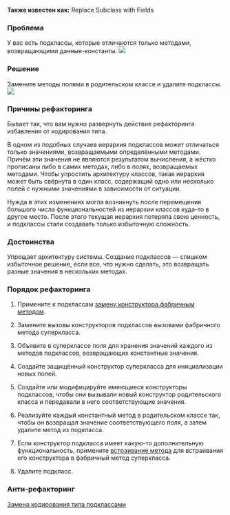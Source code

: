 **Также известен как:** Replace Subclass with Fields

### Проблема
У вас есть подклассы, которые отличаются только методами, возвращающими данные-константы.
![](images/RSWF_TRUBLE.png)

### Решение
Замените методы полями в родительском классе и удалите подклассы.
![](images/RSWF.png)

### Причины рефакторинга
Бывает так, что вам нужно развернуть действие рефакторинга избавления от кодирования типа.

В одном из подобных случаев иерархия подклассов может отличаться только значениями, возвращаемыми определёнными методами. Причём эти значения не являются результатом вычисления, а жёстко прописаны либо в самих методах, либо в полях, возвращаемых методами. Чтобы упростить архитектуру классов, такая иерархия может быть свёрнута в один класс, содержащий одно или несколько полей с нужными значениями в зависимости от ситуации.

Нужда в этих изменениях могла возникнуть после перемещения большого числа функциональностей из иерархии классов куда-то в другое место. После этого текущая иерархия потеряла свою ценность, и подклассы стали создавать только избыточную сложность.

### Достоинства
Упрощает архитектуру системы. Создание подклассов — слишком избыточное решение, если все, что нужно сделать, это возвращать разные значения в нескольких методах.

### Порядок рефакторинга
1. Примените к подклассам [замену конструктора фабричным методом](https://refactoring.guru/ru/replace-constructor-with-factory-method).
    
2. Замените вызовы конструкторов подклассов вызовами фабричного метода суперкласса.
    
3. Объявите в суперклассе поля для хранения значений каждого из методов подклассов, возвращающих константные значения.
    
4. Создайте защищённый конструктор суперкласса для инициализации новых полей.
    
5. Создайте или модифицируйте имеющиеся конструкторы подклассов, чтобы они вызывали новый конструктор родительского класса и передавали в него соответствующие значения.
    
6. Реализуйте каждый константный метод в родительском классе так, чтобы он возвращал значение соответствующего поля, а затем удалите метод из подкласса.
    
7. Если конструктор подкласса имеет какую-то дополнительную функциональность, примените [встраивание метода](https://refactoring.guru/ru/inline-method) для встраивания его конструктора в фабричный метод суперкласса.
    
8. Удалите подкласс.

### Анти-рефакторинг
[Замена кодирования типа подклассами](https://refactoring.guru/ru/replace-type-code-with-subclasses)